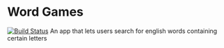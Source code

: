 # Word Games
[![Build Status](https://travis-ci.org/EduhG/Word_Games.svg?branch=master)](https://travis-ci.org/EduhG/Word_Games)
An app that lets users search for english words containing certain letters
